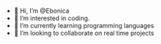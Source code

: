 - 👋 Hi, I’m @Ebonica
- 👀 I’m interested in coding.
- 🌱 I’m currently learning programming languages 
- 💞️ I’m looking to collaborate on real time projects


<!---
Ebonica/Ebonica is a ✨ special ✨ repository because its `README.md` (this file) appears on your GitHub profile.
You can click the Preview link to take a look at your changes.
--->
